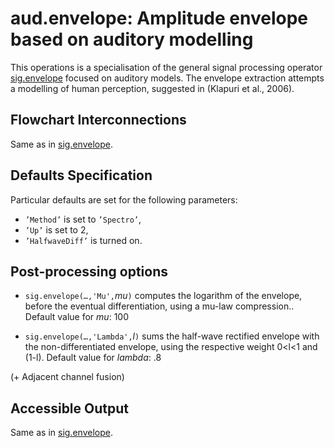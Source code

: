 # aud.envelope: Amplitude envelope  based on auditory modelling #

This operations is a specialisation of the general signal processing operator [sig.envelope](SigEnvelope.md) focused on auditory models. The envelope extraction attempts a modelling of human perception, suggested in (Klapuri et al., 2006).

## Flowchart Interconnections ##

Same as in [sig.envelope](SigEnvelope.md).

## Defaults Specification ##

Particular defaults are set for the following parameters:
  * `’Method’` is set to `’Spectro’`,
  * `’Up’` is set to 2,
  * `’HalfwaveDiff’` is turned on.

## Post-processing options ##

  * `sig.envelope(…,'Mu',`_mu_`)` computes the logarithm of the envelope, before the eventual differentiation, using a mu-law compression.. Default value for _mu_: 100

  * `sig.envelope(…,'Lambda',`_l_`)` sums the half-wave rectified envelope with the non-differentiated envelope, using the respective weight 0<l<1 and (1-l). Default value for _lambda_: .8

(+ Adjacent channel fusion)

## Accessible Output ##

Same as in [sig.envelope](SigEnvelope.md).